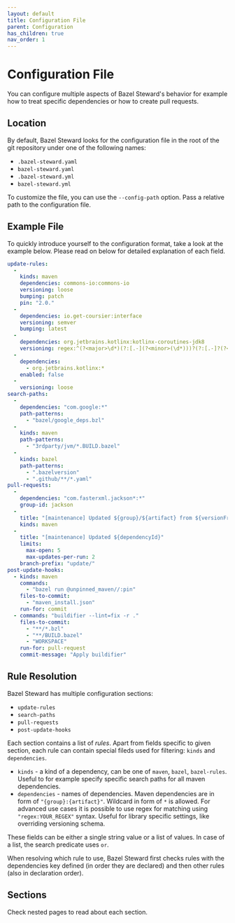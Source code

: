 ```yaml
---
layout: default
title: Configuration File
parent: Configuration
has_children: true
nav_order: 1
---
```


# Configuration File
You can configure multiple aspects of Bazel Steward's behavior for example how to treat specific dependencies or how to create pull requests.

## Location
By default, Bazel Steward looks for the configuration file in the root of the git repository under one of the following names:
  * `.bazel-steward.yaml`
  * `bazel-steward.yaml`
  * `.bazel-steward.yml`
  * `bazel-steward.yml`

To customize the file, you can use the `--config-path` option. Pass a relative path to the configuration file.

## Example File
To quickly introduce yourself to the configuration format, take a look at the example below. Please read on below for detailed explanation of each field.

```yaml
update-rules:
  -
    kinds: maven
    dependencies: commons-io:commons-io
    versioning: loose
    bumping: patch
    pin: "2.0."
  -
    dependencies: io.get-coursier:interface
    versioning: semver
    bumping: latest
  -
    dependencies: org.jetbrains.kotlinx:kotlinx-coroutines-jdk8
    versioning: regex:^(?<major>\d*)(?:[.-](?<minor>(\d*)))?(?:[.-]?(?<patch>(\d*)))?(?:[-.]?(?<preRelease>(\d*)))(?<buildMetaData>)?
  -
    dependencies:
      - org.jetbrains.kotlinx:*
    enabled: false
  -
    versioning: loose
search-paths:
  -
    dependencies: "com.google:*"
    path-patterns:
      - "bazel/google_deps.bzl"
  -
    kinds: maven
    path-patterns:
      - "3rdparty/jvm/*.BUILD.bazel"
  -
    kinds: bazel
    path-patterns:
      - ".bazelversion"
      - ".github/**/*.yaml"
pull-requests:
  -   
    dependencies: "com.fasterxml.jackson*:*"
    group-id: jackson
  - 
    title: "[maintenance] Updated ${group}/${artifact} from ${versionFrom} to ${versionTo}"
    kinds: maven
  - 
    title: "[maintenance] Updated ${dependencyId}"
    limits:
      max-open: 5
      max-updates-per-run: 2
    branch-prefix: "update/"
post-update-hooks:
  - kinds: maven
    commands:
      - "bazel run @unpinned_maven//:pin"
    files-to-commit:
      - "maven_install.json"
    run-for: commit
  - commands: "buildifier --lint=fix -r ."
    files-to-commit:
      - "**/*.bzl"
      - "**/BUILD.bazel"
      - "WORKSPACE"
    run-for: pull-request
    commit-message: "Apply buildifier"
```

## Rule Resolution
Bazel Steward has multiple configuration sections:
 * `update-rules`
 * `search-paths`
 * `pull-requests`
 * `post-update-hooks`

Each section contains a list of *rules*. Apart from fields specific to given section, each rule can contain special fileds used for filtering: `kinds` and `dependencies`.
* `kinds` - a kind of a dependency, can be one of `maven`, `bazel`, `bazel-rules`. Useful to for example specify specific search paths for all maven dependencies.
* `dependencies` - names of dependencies. Maven dependencies are in form of `"{group}:{artifact}"`. Wildcard in form of `*` is allowed. For advanced use cases it is possible to use regex for matching using `"regex:YOUR_REGEX"` syntax. Useful for library specific settings, like overriding versioning schema.

These fields can be either a single string value or a list of values. In case of a list, the search predicate uses `or`.

When resolving which rule to use, Bazel Steward first checks rules with the dependencies key defined (in order they are declared) and then other rules (also in declaration order).

## Sections
Check nested pages to read about each section.
